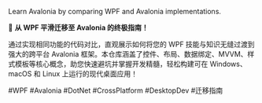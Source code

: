 Learn Avalonia by comparing WPF and Avalonia implementations.

🚀 **从 WPF 平滑迁移至 Avalonia 的终极指南！**

通过实现相同功能的代码对比，直观展示如何将您的 WPF 技能与知识无缝过渡到强大的跨平台 Avalonia 框架。本仓库涵盖了控件、布局、数据绑定、MVVM、样式模板等核心概念，助您快速避坑并掌握开发精髓，轻松构建可在 Windows、macOS 和 Linux 上运行的现代桌面应用！

#WPF #Avalonia #DotNet #CrossPlatform #DesktopDev #迁移指南

